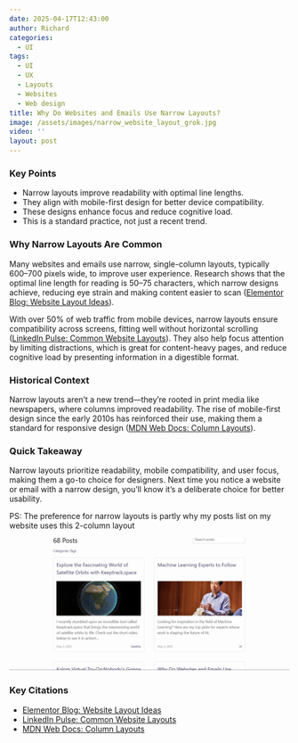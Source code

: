 ```yaml
---
date: 2025-04-17T12:43:00
author: Richard
categories:
  - UI
tags:
  - UI
  - UX
  - Layouts
  - Websites
  - Web design
title: Why Do Websites and Emails Use Narrow Layouts?
image: /assets/images/narrow_website_layout_grok.jpg
video: ''
layout: post
---
```

### Key Points

- Narrow layouts improve readability with optimal line lengths.
- They align with mobile-first design for better device compatibility.
- These designs enhance focus and reduce cognitive load.
- This is a standard practice, not just a recent trend.

### Why Narrow Layouts Are Common

Many websites and emails use narrow, single-column layouts, typically 600–700 pixels wide, to improve user experience. Research shows that the optimal line length for reading is 50–75 characters, which narrow designs achieve, reducing eye strain and making content easier to scan ([Elementor Blog: Website Layout Ideas](https://elementor.com/blog/website-layout-ideas/)). 

With over 50% of web traffic from mobile devices, narrow layouts ensure compatibility across screens, fitting well without horizontal scrolling ([LinkedIn Pulse: Common Website Layouts](https://www.linkedin.com/pulse/common-website-layouts-mohammad-zeeshan)). They also help focus attention by limiting distractions, which is great for content-heavy pages, and reduce cognitive load by presenting information in a digestible format.

### Historical Context

Narrow layouts aren’t a new trend—they’re rooted in print media like newspapers, where columns improved readability. The rise of mobile-first design since the early 2010s has reinforced their use, making them a standard for responsive design ([MDN Web Docs: Column Layouts](https://developer.mozilla.org/en-US/docs/Web/CSS/Layout_cookbook/Column_layouts)).

### Quick Takeaway

Narrow layouts prioritize readability, mobile compatibility, and user focus, making them a go-to choice for designers. Next time you notice a website or email with a narrow design, you’ll know it’s a deliberate choice for better usability.

PS: The preference for narrow layouts is partly why my posts list on my website uses this 2-column layout

![Posts on Richard Djarbeng's website showing 2 column layout](/assets/images/rd_posts_2column_layout.png "Posts on Richard Djarbeng's website showing 2 column layout")

### Key Citations

- [Elementor Blog: Website Layout Ideas](https://elementor.com/blog/website-layout-ideas/)
- [LinkedIn Pulse: Common Website Layouts](https://www.linkedin.com/pulse/common-website-layouts-mohammad-zeeshan)
- [MDN Web Docs: Column Layouts](https://developer.mozilla.org/en-US/docs/Web/CSS/Layout_cookbook/Column_layouts)
